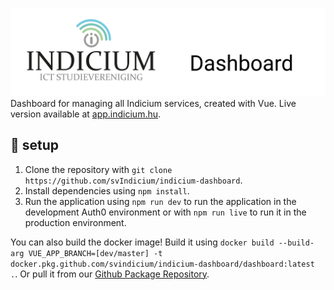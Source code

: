 ![Indicium Dashboard](indicium%20dashboard.svg)
Dashboard for managing all Indicium services, created with Vue. Live version available at [app.indicium.hu](https://app.indicium.hu/).

## 🚀 setup
1. Clone the repository with `git clone https://github.com/svIndicium/indicium-dashboard`.
2. Install dependencies using `npm install`.
3. Run the application using `npm run dev` to run the application in the development Auth0 environment or with `npm run live` to run it in the production environment.

You can also build the docker image! Build it using `docker build --build-arg VUE_APP_BRANCH=[dev/master] -t docker.pkg.github.com/svindicium/indicium-dashboard/dashboard:latest .`. Or pull it from our [Github Package Repository](https://github.com/svIndicium/indicium-dashboard/packages).
